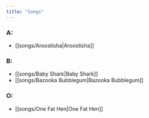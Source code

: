 ```yaml
---
title: "Songs"
---
```

### A:
- [[songs/Aroostisha|Aroostisha]]
### B:
- [[songs/Baby Shark|Baby Shark]]
- [[songs/Bazooka Bubblegum|Bazooka Bubblegum]]
### O:
- [[songs/One Fat Hen|One Fat Hen]]